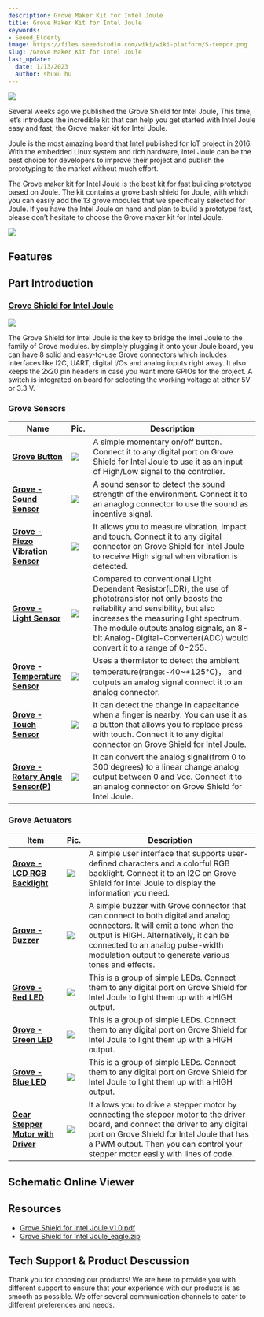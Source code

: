 ```yaml
---
description: Grove Maker Kit for Intel Joule
title: Grove Maker Kit for Intel Joule
keywords:
- Seeed_Elderly
image: https://files.seeedstudio.com/wiki/wiki-platform/S-tempor.png
slug: /Grove Maker Kit for Intel Joule
last_update:
  date: 1/13/2023
  author: shuxu hu
---
```


![](https://files.seeedstudio.com/wiki/Grove_Maker_Kit_for_Intel_Joule/img/wuVn2N00lFDeHDqruNo2IO3v.jpg)

Several weeks ago we published the Grove Shield for Intel Joule, This time, let’s introduce the incredible kit that can help you get started with Intel Joule easy and fast, the Grove maker kit for Intel Joule.

Joule is the most amazing board that Intel published for IoT project in 2016. With the embedded Linux system and rich hardware, Intel Joule can be the best choice for developers to improve their project and publish the prototyping to the market without much effort.

The Grove maker kit for Intel Joule is the best kit for fast building prototype based on Joule. The kit contains a grove bash shield for Joule, with which you can easily add the 13 grove modules that we specifically selected for Joule. If you have the Intel Joule on hand and plan to build a prototype fast, please don’t hesitate to choose the Grove maker kit for Intel Joule.

[![](https://files.seeedstudio.com/wiki/Seeed-WiKi/docs/images/300px-Get_One_Now_Banner-ragular.png)](https://www.seeedstudio.com/Grove-Maker-Kit-for-Intel-Joule-p-2796.html)

## Features


## Part Introduction

### [Grove Shield for Intel Joule](https://www.seeedstudio.com/Grove-Shield-for-Intel-Joule-p-2782.html)
![](https://files.seeedstudio.com/wiki/Grove_Maker_Kit_for_Intel_Joule/img/grove%20shield%20for%20intel%20joule.jpg)

The Grove Shield for Intel Joule is the key to bridge the Intel Joule to the family of Grove modules. by simplely plugging it onto your Joule board, you can have 8 solid and easy-to-use Grove connectors which includes interfaces like I2C, UART, digital I/Os and analog inputs right away. It also keeps the 2x20 pin headers in case you want more GPIOs for the project. A switch is integrated on board for selecting the working voltage at either 5V or 3.3 V.

### Grove Sensors

|Name|Pic.|Description|
|---|---|---|
|[**Grove Button**](https://www.seeedstudio.com/Grove-Button-p-766.html)|![](https://files.seeedstudio.com/wiki/Grove_Maker_Kit_for_Intel_Joule/img/Grove%20-%20Button.jpg)|A simple momentary on/off button. Connect it to any digital port on Grove Shield for Intel Joule to use it as an input of High/Low signal to the controller.|
|[**Grove - Sound Sensor**](https://www.seeedstudio.com/Grove-Sound-Sensor-p-752.html)|![](https://files.seeedstudio.com/wiki/Grove_Maker_Kit_for_Intel_Joule/img/grove%20-%20sound%20sensor.jpg)|A sound sensor to detect the sound strength of the environment. Connect it to an anaglog connector to use the sound as incentive signal.|
|[**Grove - Piezo Vibration Sensor**](https://www.seeedstudio.com/Grove-Piezo-Vibration-Sensor-p-1411.html)|![](https://files.seeedstudio.com/wiki/Grove_Maker_Kit_for_Intel_Joule/img/Grove%20-%20Piezo%20Vibration%20Sensor.jpg)|It allows you to measure vibration, impact and touch. Connect it to any digital connector on Grove Shield for Intel Joule to receive High signal when vibration is detected.|
|[**Grove - Light Sensor**](https://www.seeedstudio.com/Grove-Light-Sensor-p-746.html)|![](https://files.seeedstudio.com/wiki/Grove_Maker_Kit_for_Intel_Joule/img/grove%20-%20light%20sensor.jpg)|Compared to conventional Light Dependent Resistor(LDR), the use of phototransistor not only boosts the reliability and sensibility, but also increases the measuring light spectrum. The module outputs analog signals, an 8-bit Analog-Digital-Converter(ADC) would convert it to a range of 0-255.|
|[**Grove - Temperature Sensor**](https://www.seeedstudio.com/Grove-Temperature-Sensor-p-774.html)|![](https://files.seeedstudio.com/wiki/Grove_Maker_Kit_for_Intel_Joule/img/Grove%20-%20Temperature%20Sensor.jpg)|Uses a thermistor to detect the ambient temperature(range:-40~+125℃)， and outputs an analog signal connect it to an analog connector.|
|[**Grove - Touch Sensor**](https://www.seeedstudio.com/Grove-Touch-Sensor-p-747.html)|![](https://files.seeedstudio.com/wiki/Grove_Maker_Kit_for_Intel_Joule/img/Grove%20-%20Touch%20Sensor.jpg)|It can detect the change in capacitance when a finger is nearby. You can use it as a button that allows you to replace press with touch. Connect it to any digital connector on Grove Shield for Intel Joule.|
|[**Grove - Rotary Angle Sensor(P)**](https://www.seeedstudio.com/Grove-Rotary-Angle-Sensor(P)-p-1242.html)|![](https://files.seeedstudio.com/wiki/Grove_Maker_Kit_for_Intel_Joule/img/Grove%20-%20Rotary%20Angle%20Sensor.jpg)|It can convert the analog signal(from 0 to 300 degrees) to a linear change analog output between 0 and Vcc. Connect it to an analog connector on Grove Shield for Intel Joule.|



### Grove Actuators
|Item|Pic.|Description|
|--|--|--|
|[**Grove - LCD RGB Backlight**](https://www.seeedstudio.com/Grove-LCD-RGB-Backlight-p-1643.html)|![](https://files.seeedstudio.com/wiki/Grove_Maker_Kit_for_Intel_Joule/img/Grove%20-%20LCD%20RGB%20Backlight.jpg)|A simple user interface that supports user-defined characters and a colorful RGB backlight. Connect it to an I2C on Grove Shield for Intel Joule to display the information you need.|
|[**Grove - Buzzer**](https://www.seeedstudio.com/Grove-Buzzer-p-768.html)|![](https://files.seeedstudio.com/wiki/Grove_Maker_Kit_for_Intel_Joule/img/grove%20-%20buzzer.jpg)|A simple buzzer with Grove connector that can connect to both digital and analog connectors. It will emit a tone when the output is HIGH. Alternatively, it can be connected to an analog pulse-width modulation output to generate various tones and effects.|
|[**Grove - Red LED**](https://www.seeedstudio.com/Grove-Red-LED-p-1142.html)|![](https://files.seeedstudio.com/wiki/Grove_Maker_Kit_for_Intel_Joule/img/Red%20LED.jpg)|This is a group of simple LEDs. Connect them to any digital port on Grove Shield for Intel Joule to light them up with a HIGH output.|
|[**Grove -Green LED**](https://www.seeedstudio.com/Grove-Green-LED-p-1144.html)|![](https://files.seeedstudio.com/wiki/Grove_Maker_Kit_for_Intel_Joule/img/Grove%20-%20Green%20LED.jpg)|This is a group of simple LEDs. Connect them to any digital port on Grove Shield for Intel Joule to light them up with a HIGH output.|
|[**Grove - Blue LED**](https://www.seeedstudio.com/Grove-Blue-LED-p-1139.html)|![](https://files.seeedstudio.com/wiki/Grove_Maker_Kit_for_Intel_Joule/img/Grove%20-%20Blue%20LED.jpg)|This is a group of simple LEDs. Connect them to any digital port on Grove Shield for Intel Joule to light them up with a HIGH output.|
|[**Gear Stepper Motor with Driver**](https://www.seeedstudio.com/Gear-Stepper-Motor-with-Driver-p-1685.html)|![](https://files.seeedstudio.com/wiki/Grove_Maker_Kit_for_Intel_Joule/img/Motor%20with%20Driver.jpg)|It allows you to drive a stepper motor by connecting the stepper motor to the driver board, and connect the driver to any digital port on Grove Shield for Intel Joule that has a PWM output. Then you can control your stepper motor easily with lines of code.


## Schematic Online Viewer

<div className="altium-ecad-viewer" data-project-src="https://files.seeedstudio.com/wiki/Grove_Maker_Kit_for_Intel_Joule/res/Grove%20Shield%20for%20Intel%20Joule_eagle.zip" style={{borderRadius: '0px 0px 4px 4px', height: 500, borderStyle: 'solid', borderWidth: 1, borderColor: 'rgb(241, 241, 241)', overflow: 'hidden', maxWidth: 1280, maxHeight: 700, boxSizing: 'border-box'}}>
</div>


## Resources
- [Grove Shield for Intel Joule v1.0.pdf](https://files.seeedstudio.com/wiki/Grove_Maker_Kit_for_Intel_Joule/res/Grove%20Shield%20for%20Intel%20Joule%20v1.0.pdf)
- [Grove Shield for Intel Joule_eagle.zip](https://files.seeedstudio.com/wiki/Grove_Maker_Kit_for_Intel_Joule/res/Grove%20Shield%20for%20Intel%20Joule_eagle.zip)

## Tech Support & Product Descussion

Thank you for choosing our products! We are here to provide you with different support to ensure that your experience with our products is as smooth as possible. We offer several communication channels to cater to different preferences and needs.

<div class="button_tech_support_container">
<a href="https://forum.seeedstudio.com/" class="button_forum"></a> 
<a href="https://www.seeedstudio.com/contacts" class="button_email"></a>
</div>

<div class="button_tech_support_container">
<a href="https://discord.gg/eWkprNDMU7" class="button_discord"></a> 
<a href="https://github.com/Seeed-Studio/wiki-documents/discussions/69" class="button_discussion"></a>
</div>
